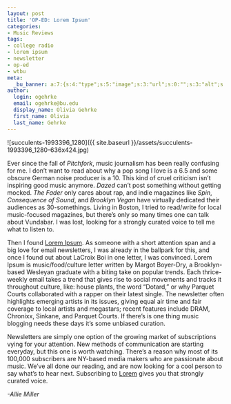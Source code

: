 ```yaml
---
layout: post
title: 'OP-ED: Lorem Ipsum'
categories:
- Music Reviews
tags:
- college radio
- lorem ipsum
- newsletter
- op-ed
- wtbu
meta:
  _bu_banner: a:7:{s:4:"type";s:5:"image";s:3:"url";s:0:"";s:3:"alt";s:0:"";s:7:"post_id";s:0:"";s:4:"html";s:0:"";s:8:"position";s:12:"contentWidth";s:7:"caption";s:0:"";}
author:
  login: ogehrke
  email: ogehrke@bu.edu
  display_name: Olivia Gehrke
  first_name: Olivia
  last_name: Gehrke
---
```

![succulents-1993396_1280]({{ site.baseurl }}/assets/succulents-1993396_1280-636x424.jpg)

Ever since the fall of _Pitchfork_, music journalism has been really confusing for me. I don’t want to read about why a pop song I love is a 6.5 and some obscure German noise producer is a 10. This kind of cruel criticism isn’t inspiring good music anymore. _Dazed_ can’t post something without getting mocked. _The Fader_ only cares about rap, and indie magazines like _Spin_, _Consequence of Sound_, and _Brooklyn Vegan_ have virtually dedicated their audiences as 30-somethings. Living in Boston, I tried to read/write for local music-focused magazines, but there’s only so many times one can talk about Vundabar. I was lost, looking for a strongly curated voice to tell me what to listen to.

Then I found [Lorem Ipsum](https://goo.gl/4NvAq5). As someone with a short attention span and a big love for email newsletters, I was already in the ballpark for this, and once I found out about LaCroix Boi in one letter, I was convinced. Lorem Ipsum is music/food/culture letter written by Margot Boyer-Dry, a Brooklyn-based Wesleyan graduate with a biting take on popular trends. Each thrice-weekly email takes a trend that gives rise to social movements and tracks it throughout culture, like: house plants, the word “Dotard,” or why Parquet Courts collaborated with a rapper on their latest single. The newsletter often highlights emerging artists in its issues, giving equal air time and fair coverage to local artists and megastars; recent features include DRAM, Chronixx, Sinkane, and Parquet Courts. If there’s is one thing music blogging needs these days it’s some unbiased curation.

Newsletters are simply one option of the growing market of subscriptions vying for your attention. New methods of communication are starting everyday, but this one is worth watching. There’s a reason why most of its 100,000 subscribers are NY-based media makers who are passionate about music. We’ve all done our reading, and are now looking for a cool person to say what’s to hear next. Subscribing to [Lorem](https://goo.gl/4NvAq5) gives you that strongly curated voice.

_\-Allie Miller_